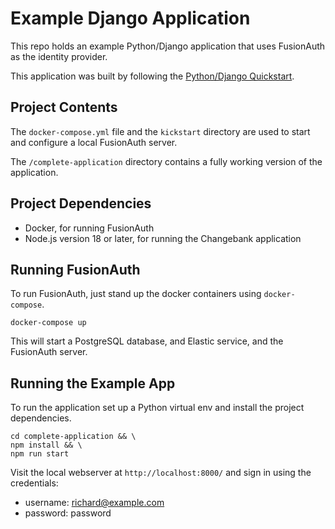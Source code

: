 # Example Django Application

This repo holds an example Python/Django application that uses FusionAuth as the identity provider.

This application was built by following the [Python/Django Quickstart](https://fusionauth.io/docs/quickstarts/quickstart-python-django-web).

## Project Contents

The `docker-compose.yml` file and the `kickstart` directory are used to start and configure a local FusionAuth server.

The `/complete-application` directory contains a fully working version of the application.

## Project Dependencies
* Docker, for running FusionAuth
* Node.js version 18 or later, for running the Changebank application

## Running FusionAuth
To run FusionAuth, just stand up the docker containers using `docker-compose`.

```shell
docker-compose up
```

This will start a PostgreSQL database, and Elastic service, and the FusionAuth server.

## Running the Example App
To run the application set up a Python virtual env and install the project dependencies.

```shell
cd complete-application && \
npm install && \
npm run start
```

Visit the local webserver at `http://localhost:8000/` and sign in using the credentials:

* username: richard@example.com
* password: password
